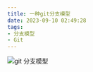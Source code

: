 ```yaml
---
title: 一种git分支模型
date: 2023-09-10 02:49:28
tags:
- 分支模型
- Git
---
```




![git 分支模型](/pic/工程/工具/git/分支模型.png)
